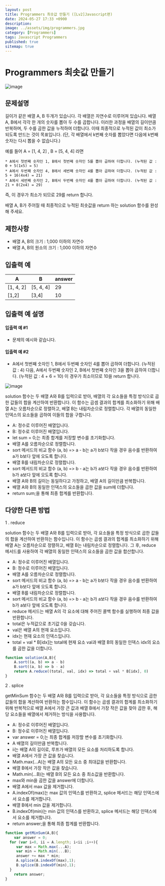 ```yaml
---
layout: post
title: Programmers 최솟값 만들기 ([Lv2]Javascript편)
date: 2024-05-27 17:33 +0900
description: 
image: ../assets/img/programmers.jpg
category: [Programmers]
tags: Javascript Programmers
published: true
sitemap: true
---
```


# Programmers 최솟값 만들기

![image](https://github.com/gnlgk/gnlgk.github.io/assets/161431748/c6ef8090-40ee-4f01-9e43-80eb3f8f97ac)

## 문제설명

길이가 같은 배열 A, B 두개가 있습니다. 각 배열은 자연수로 이루어져 있습니다.
배열 A, B에서 각각 한 개의 숫자를 뽑아 두 수를 곱합니다. 이러한 과정을 배열의 길이만큼 반복하며, 두 수를 곱한 값을 누적하여 더합니다. 이때 최종적으로 누적된 값이 최소가 되도록 만드는 것이 목표입니다. (단, 각 배열에서 k번째 숫자를 뽑았다면 다음에 k번째 숫자는 다시 뽑을 수 없습니다.)

예를 들어 A = [1, 4, 2] , B = [5, 4, 4] 라면

    * A에서 첫번째 숫자인 1, B에서 첫번째 숫자인 5를 뽑아 곱하여 더합니다. (누적된 값 : 0 + 5(1x5) = 5)
    * A에서 두번째 숫자인 4, B에서 세번째 숫자인 4를 뽑아 곱하여 더합니다. (누적된 값 : 5 + 16(4x4) = 21)
    * A에서 세번째 숫자인 2, B에서 두번째 숫자인 4를 뽑아 곱하여 더합니다. (누적된 값 : 21 + 8(2x4) = 29)

즉, 이 경우가 최소가 되므로 29를 return 합니다.

배열 A, B가 주어질 때 최종적으로 누적된 최솟값을 return 하는 solution 함수를 완성해 주세요.

## 제한사항

* 배열 A, B의 크기 : 1,000 이하의 자연수
* 배열 A, B의 원소의 크기 : 1,000 이하의 자연수

## 입출력 예

|A|B|answer|
|---|---|---|
|[1, 4, 2]|[5, 4, 4]|29|
|[1,2]|[3,4]|10|

## 입출력 예 설명

#### 입출력 예 #1

* 문제의 예시와 같습니다.

#### 입출력 예 #2

* A에서 첫번째 숫자인 1, B에서 두번째 숫자인 4를 뽑아 곱하여 더합니다. (누적된 값 : 4) 다음, A에서 두번째 숫자인 2, B에서 첫번째 숫자인 3을 뽑아 곱하여 더합니다. (누적된 값 : 4 + 6 = 10)
이 경우가 최소이므로 10을 return 합니다.

![image](https://github.com/gnlgk/gnlgk.github.io/assets/161431748/dba75918-f667-449a-80fb-38304df6d142)

solution 함수는 두 배열 A와 B를 입력으로 받아, 배열의 각 요소들을 특정 방식으로 곱한 값들의 합을 계산하여 반환합니다. 이 함수는 곱셈 결과의 합계를 최소화하기 위해 배열 A는 오름차순으로 정렬하고, 배열 B는 내림차순으로 정렬합니다. 각 배열의 동일한 인덱스의 요소들을 곱하여 이들의 합을 구합니다.

* A: 정수로 이루어진 배열입니다.
* B: 정수로 이루어진 배열입니다.
* let sum = 0;는 최종 합계를 저장할 변수를 초기화합니다.
* 배열 A를 오름차순으로 정렬합니다.
* sort 메서드의 비교 함수 (a, b) => a - b는 a가 b보다 작을 경우 음수를 반환하여 a가 b보다 앞에 오도록 합니다.
* 배열 B를 내림차순으로 정렬합니다.
* sort 메서드의 비교 함수 (a, b) => b - a는 b가 a보다 작을 경우 음수를 반환하여 b가 a보다 앞에 오도록 합니다.
* 배열 A와 B의 길이는 동일하다고 가정하고, 배열 A의 길이만큼 반복합니다.
* 배열 A와 B의 동일한 인덱스의 요소들을 곱한 값을 sum에 더합니다.
* return sum;을 통해 최종 합계를 반환합니다.

## 다양한 다른 방법

1 . reduce

solution 함수는 두 배열 A와 B를 입력으로 받아, 각 요소들을 특정 방식으로 곱한 값들의 합을 계산하여 반환하는 함수입니다. 이 함수는 곱셈 결과의 합계를 최소화하기 위해 배열 A는 오름차순으로 정렬하고, 배열 B는 내림차순으로 정렬합니다. 그 후, reduce 메서드를 사용하여 각 배열의 동일한 인덱스의 요소들을 곱한 값을 합산합니다.

* A: 정수로 이루어진 배열입니다.
* B: 정수로 이루어진 배열입니다.
* 배열 A를 오름차순으로 정렬합니다.
* sort 메서드의 비교 함수 (a, b) => a - b는 a가 b보다 작을 경우 음수를 반환하여 a가 b보다 앞에 오도록 합니다.
* 배열 B를 내림차순으로 정렬합니다.
* sort 메서드의 비교 함수 (a, b) => b - a는 b가 a보다 작을 경우 음수를 반환하여 b가 a보다 앞에 오도록 합니다.
* reduce 메서드는 배열 A의 각 요소에 대해 주어진 콜백 함수를 실행하여 최종 값을 반환합니다.
* total은 누적값으로 초기값 0을 갖습니다.
* val은 배열 A의 현재 요소입니다.
* idx는 현재 요소의 인덱스입니다.
* total + val * B[idx]는 total에 현재 요소 val과 배열 B의 동일한 인덱스 idx의 요소를 곱한 값을 더합니다.

````javascript
function solution(A,B){
    A.sort((a, b) => a - b)
    B.sort((a, b) => b - a)
    return A.reduce((total, val, idx) => total + val * B[idx], 0)
}
````

2 . splice

getMinSum 함수는 두 배열 A와 B를 입력으로 받아, 각 요소들을 특정 방식으로 곱한 값들의 합을 계산하여 반환하는 함수입니다. 이 함수는 곱셈 결과의 합계를 최소화하기 위해 반복적으로 배열 A에서 가장 큰 값과 배열 B에서 가장 작은 값을 찾아 곱한 후, 해당 요소들을 배열에서 제거하는 방식을 사용합니다.

* A: 정수로 이루어진 배열입니다.
* B: 정수로 이루어진 배열입니다.
* var answer = 0;는 최종 합계를 저장할 변수를 초기화합니다.
* A 배열의 길이만큼 반복합니다.
* ii는 배열 A의 길이로, 루프가 배열의 모든 요소를 처리하도록 합니다.
* 배열 A에서 가장 큰 값을 찾습니다.
* Math.max(...A)는 배열 A의 모든 요소 중 최대값을 반환합니다.
* 배열 B에서 가장 작은 값을 찾습니다.
* Math.min(...B)는 배열 B의 모든 요소 중 최소값을 반환합니다.
* max와 min을 곱한 값을 answer에 더합니다.
* 배열 A에서 max 값을 제거합니다.
* A.indexOf(max)는 max 값의 인덱스를 반환하고, splice 메서드는 해당 인덱스에서 요소를 제거합니다.
* 배열 B에서 min 값을 제거합니다.
* B.indexOf(min)는 min 값의 인덱스를 반환하고, splice 메서드는 해당 인덱스에서 요소를 제거합니다.
* return answer;을 통해 최종 합계를 반환합니다.

````javascript
function getMinSum(A,B){
    var answer = 0;
  for (var i=0, ii = A.length; i<ii ;i++){
     var max = Math.max(...A);
     var min = Math.min(...B);
     answer += max * min;
     A.splice(A.indexOf(max),1);
     B.splice(B.indexOf(min),1);
  }
    return answer;
} 
````
